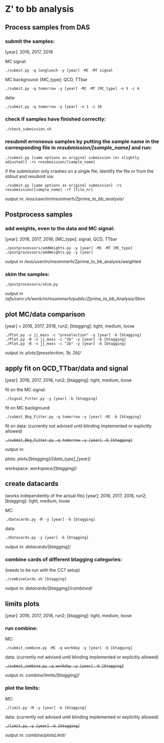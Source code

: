 # Z' to bb analysis

## Process samples from DAS

### submit the samples:   

[year]: 2016, 2017, 2018

MC signal:
```
./submit.py -q longlunch -y [year] -MC -MT signal
```
MC background:     [MC_type]: QCD, TTbar
```
./submit.py -q tomorrow -y [year] -MC -MT [MC_type] -n 5 -c 4
```
data:
```
./submit.py -q tomorrow -y [year] -n 1 -c 16
```

### check if samples have finished correctly:
```
./check_submission.sh
```

### resubmit erroneous samples by putting the sample name in the corresponding file in *resubmission/[sample_name]* and run:
```
./submit.py [same options as original submission (or slightly adjusted)] -rs resubmission/[sample_name]
```
if the submission only crashes on a single file, identify the file nr from the stdout and resubmit via:
```
./submit.py [same options as original submission] -rs resubmission/[sample_name] -rf [file_nr]
```

output in: */eos/user/m/msommerh/Zprime_to_bb_analysis/*


## Postprocess samples

### add weights, even to the data and MC signal:    

[year]: 2016, 2017, 2018;   [MC_type]: signal, QCD, TTbar
```
./postprocessors/addWeights.py -y [year] -MC -MT [MC_type]
./postprocessors/addWeights.py -y [year] 
```
output in /eos/user/m/msommerh/Zprime_to_bb_analysis/weighted

### skim the samples:
```
./postprocessors/skim.py
```
output in */afs/cern.ch/work/m/msommerh/public/Zprime_to_bb_Analysis/Skim*


## plot MC/data comparison

[year] = 2016, 2017, 2018, run2;   [btagging]: tight, medium, loose

```
./Plot.py -v jj_mass -c "preselection" -y [year] -b [btagging]
./Plot.py -B -v jj_mass -c "1b" -y [year] -b [btagging]
./Plot.py -B -v jj_mass -c "2b" -y [year] -b [btagging]
```

output in: *plots/[preselection, 1b, 2b]/*


## apply fit on QCD_TTbar/data and signal

 [year]: 2016, 2017, 2018, run2;   [btagging]: tight, medium, loose

fit on the MC signal: 
```
./Signal_Fitter.py -y [year] -b [btagging]
```

fit on MC background:
```
./submit_Bkg_Fitter.py -q tomorrow -y [year] -MC -b [btagging]
```

fit on data: (currently not advised until blinding implemented or explicitly allowed)

~~`./submit_Bkg_Fitter.py -q tomorrow -y [year] -b [btagging]`~~


output in:

plots: *plots/[btagging]/[data_type]_[year]/*

workspace: *workspace/[btagging]/*


## create datacards

(works independently of the actual fits)
[year]: 2016, 2017, 2018, run2;   [btagging]: tight, medium, loose

MC:
```
./Datacards.py -M -y [year] -b [btagging]
```
data:
```
./Datacards.py -y [year] -b [btagging]
```
output in: *datacards/[btagging]/*

### combine cards of different btagging categories: 
(needs to be run with the CC7 setup)
```
./combineCards.sh [btagging]
```
output in: *datacards/[btagging]/combined/*


## limits plots

[year]: 2016, 2017, 2018, run2;   [btagging]: tight, medium, loose

### run combine:

MC:
```
./submit_combine.py -MC -q workday -y [year] -b [btagging]
```
data: (currently not advised until blinding implemented or explicitly allowed)

~~`./submit_combine.py -q workday -y [year] -b [btagging]`~~

output in: *combine/limits/[btagging]/*

### plot the limits:

MC:
```
./limit.py -M -y [year] -b [btagging]
```
data: (currently not advised until blinding implemented or explicitly allowed)

~~`./limit.py -y [year] -b [btagging]`~~

output in: *combine/plotsLimit/*

